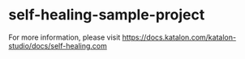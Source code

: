# self-healing-sample-project
For more information, please visit https://docs.katalon.com/katalon-studio/docs/self-healing.com
